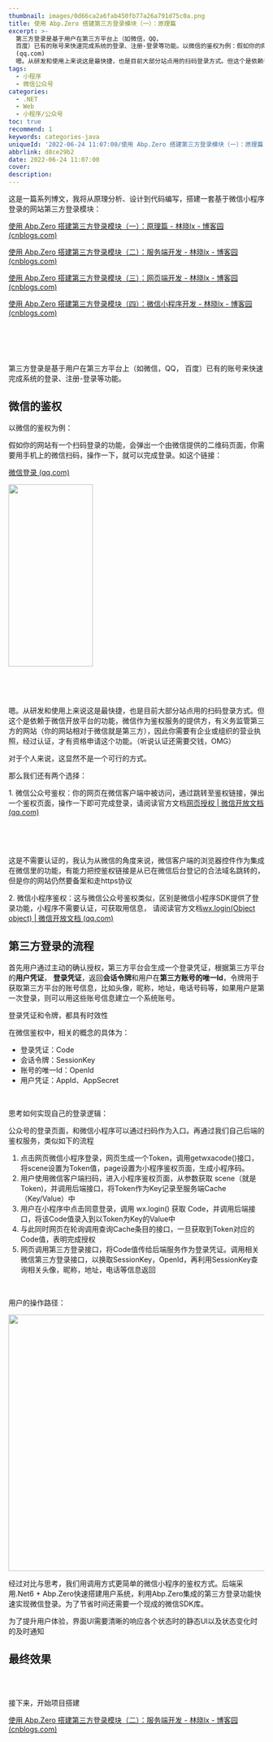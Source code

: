 ```yaml
---
thumbnail: images/0d66ca2a6fab450fb77a26a791d75c0a.png
title: 使用 Abp.Zero 搭建第三方登录模块（一）：原理篇
excerpt: >-
  第三方登录是基于用户在第三方平台上（如微信，QQ，
  百度）已有的账号来快速完成系统的登录、注册-登录等功能。以微信的鉴权为例：假如你的网站有一个扫码登录的功能，会弹出一个由微信提供的二维码页面，你需要用手机上的微信扫码，操作一下，就可以完成登录。如这个链接：微信登录
  (qq.com) 
  嗯。从研发和使用上来说这是最快捷，也是目前大部分站点用的扫码登录方式。但这个是依赖于微信开放平台的功能，微信作为鉴权服务的提供方，有义务监管第三方的网站（你的网站相对于微信就是第三方），因此你需要有企业或组织的营业执照，经过
tags:
  - 小程序
  - 微信公众号
categories:
  - .NET
  - Web
  - 小程序/公众号
toc: true
recommend: 1
keywords: categories-java
uniqueId: '2022-06-24 11:07:00/使用 Abp.Zero 搭建第三方登录模块（一）：原理篇.html'
abbrlink: d8ce29b2
date: 2022-06-24 11:07:00
cover:
description:
---
```

<p><span data-cke-copybin-start="1"><span data-cke-copybin-start="1">这是一篇系列博文，我将从原理分析、设计到代码编写，搭建一套基于微信小程序登录的网站第三方登录模块：</span></span></p><p><span data-cke-copybin-start="1"><span data-cke-copybin-start="1"><a href="https://www.cnblogs.com/jevonsflash/p/16408081.html">使用 Abp.Zero 搭建第三方登录模块（一）：原理篇 - 林晓lx - 博客园 (cnblogs.com)</a></span></span></p><p><span data-cke-copybin-start="1"><span data-cke-copybin-start="1"><a href="https://www.cnblogs.com/jevonsflash/p/16408071.html">使用 Abp.Zero 搭建第三方登录模块（二）：服务端开发 - 林晓lx - 博客园 (cnblogs.com)</a></span></span></p><p><span data-cke-copybin-start="1"><span data-cke-copybin-start="1"><a href="https://www.cnblogs.com/jevonsflash/p/16494824.html">使用 Abp.Zero 搭建第三方登录模块（三）：网页端开发 - 林晓lx - 博客园 (cnblogs.com)</a></span></span></p><p><span data-cke-copybin-start="1"><span data-cke-copybin-start="1"><a href="https://www.cnblogs.com/jevonsflash/p/16494848.html">使用 Abp.Zero 搭建第三方登录模块（四）：微信小程序开发 - 林晓lx - 博客园 (cnblogs.com)</a>​</span></span></p><p><span><img alt="" loading="lazy" src="644861-20220719171324586-1554700978.png"/></span></p><p> </p><p> </p><p><span id="cke_bm_886S">第三方登录是基于用户在第三方平台上（如微信，QQ， 百度）已有的账号来快速完成系统的登录、注册-登录等功能。</span></p><h2>微信的鉴权</h2><p>以微信的鉴权为例：</p><p>假如你的网站有一个扫码登录的功能，会弹出一个由微信提供的二维码页面，你需要用手机上的微信扫码，操作一下，就可以完成登录。如这个链接：</p><p><span class="cke_widget_wrapper cke_widget_inline cke_widget_csdnlink cke_widget_selected" data-cke-display-name="a" data-cke-filter="off" data-cke-widget-id="7" data-cke-widget-wrapper="1"><a class="cke_widget_editable cke_widget_element" data-cke-enter-mode="2" data-cke-saved-href="https://open.weixin.qq.com/connect/qrconnect?appid=wxbdc5610cc59c1631&amp;redirect_uri=https%3A%2F%2Fpassport.yhd.com%2Fwechat%2Fcallback.do&amp;response_type=code&amp;scope=snsapi_login&amp;state=72030e82406805350b520d8380792ec6#wechat_redirect" data-cke-widget-data="%7B%22url%22%3A%22https%3A%2F%2Fopen.weixin.qq.com%2Fconnect%2Fqrconnect%3Fappid%3Dwxbdc5610cc59c1631%26redirect_uri%3Dhttps%253A%252F%252Fpassport.yhd.com%252Fwechat%252Fcallback.do%26response_type%3Dcode%26scope%3Dsnsapi_login%26state%3D72030e82406805350b520d8380792ec6%23wechat_redirect%22%2C%22text%22%3A%22%E5%BE%AE%E4%BF%A1%E7%99%BB%E5%BD%95%20(qq.com)%22%2C%22desc%22%3A%22%22%2C%22icon%22%3A%22https%3A%2F%2Fcsdnimg.cn%2Frelease%2Fblog_editor_html%2Frelease2.1.4%2Fckeditor%2Fplugins%2FCsdnLink%2Ficons%2Ficon-default.png%3Ft%3DM5H6%22%2C%22isCard%22%3Afalse%2C%22hasResquest%22%3Atrue%2C%22iconDefault%22%3A%22https%3A%2F%2Fcsdnimg.cn%2Frelease%2Fblog_editor_html%2Frelease2.1.4%2Fckeditor%2Fplugins%2FCsdnLink%2Ficons%2Ficon-default.png%3Ft%3DM5H6%22%2C%22id%22%3A%22AbmcrM-1656039946584%22%2C%22classes%22%3Anull%7D" data-cke-widget-editable="text" data-cke-widget-keep-attr="0" data-cke-widget-upcasted="1" data-link-icon="https://csdnimg.cn/release/blog_editor_html/release2.1.4/ckeditor/plugins/CsdnLink/icons/icon-default.png?t=M5H6" data-link-title="微信登录 (qq.com)" data-widget="csdnlink" href="https://open.weixin.qq.com/connect/qrconnect?appid=wxbdc5610cc59c1631&amp;redirect_uri=https%3A%2F%2Fpassport.yhd.com%2Fwechat%2Fcallback.do&amp;response_type=code&amp;scope=snsapi_login&amp;state=72030e82406805350b520d8380792ec6#wechat_redirect" title="微信登录 (qq.com)">微信登录 (qq.com)</a></span></p><p><span class="cke_widget_wrapper cke_widget_inline cke_widget_image cke_image_nocaption cke_widget_selected" data-cke-display-name="图像" data-cke-filter="off" data-cke-widget-id="6" data-cke-widget-wrapper="1"><img alt="" class="cke_widget_element" data-cke-saved-src="https://img-blog.csdnimg.cn/93337c1c8c9b43598fabaad30fd1a52f.jpeg" data-cke-widget-data="%7B%22hasCaption%22%3Afalse%2C%22src%22%3A%22https%3A%2F%2Fimg-blog.csdnimg.cn%2F93337c1c8c9b43598fabaad30fd1a52f.jpeg%22%2C%22alt%22%3A%22%22%2C%22width%22%3A%22166%22%2C%22height%22%3A%22359%22%2C%22lock%22%3Atrue%2C%22align%22%3A%22none%22%2C%22classes%22%3Anull%7D" data-cke-widget-keep-attr="0" data-cke-widget-upcasted="1" data-widget="image" height="359" src="93337c1c8c9b43598fabaad30fd1a52f.jpeg" width="166"/></span></p><p> </p><p> </p><p>嗯。从研发和使用上来说这是最快捷，也是目前大部分站点用的扫码登录方式。但这个是依赖于微信开放平台的功能，微信作为鉴权服务的提供方，有义务监管第三方的网站（你的网站相对于微信就是第三方），因此你需要有企业或组织的营业执照，经过认证，才有资格申请这个功能。（听说认证还需要交钱，OMG）</p><p>对于个人来说，这显然不是一个可行的方式。</p><p>那么我们还有两个选择：</p><p>1. 微信公众号鉴权：你的网页在微信客户端中被访问，通过跳转至鉴权链接，弹出一个鉴权页面，操作一下即可完成登录，请阅读官方文档<span class="cke_widget_wrapper cke_widget_inline cke_widget_csdnlink cke_widget_selected" data-cke-display-name="a" data-cke-filter="off" data-cke-widget-id="4" data-cke-widget-wrapper="1"><a class="cke_widget_editable cke_widget_element" data-cke-enter-mode="2" data-cke-saved-href="https://developers.weixin.qq.com/doc/offiaccount/OA_Web_Apps/Wechat_webpage_authorization.html" data-cke-widget-data="%7B%22url%22%3A%22https%3A%2F%2Fdevelopers.weixin.qq.com%2Fdoc%2Foffiaccount%2FOA_Web_Apps%2FWechat_webpage_authorization.html%22%2C%22text%22%3A%22%E7%BD%91%E9%A1%B5%E6%8E%88%E6%9D%83%20%7C%20%E5%BE%AE%E4%BF%A1%E5%BC%80%E6%94%BE%E6%96%87%E6%A1%A3%20(qq.com)%22%2C%22desc%22%3A%22%22%2C%22icon%22%3A%22https%3A%2F%2Fcsdnimg.cn%2Frelease%2Fblog_editor_html%2Frelease2.1.4%2Fckeditor%2Fplugins%2FCsdnLink%2Ficons%2Ficon-default.png%3Ft%3DM5H6%22%2C%22isCard%22%3Afalse%2C%22hasResquest%22%3Atrue%2C%22iconDefault%22%3A%22https%3A%2F%2Fcsdnimg.cn%2Frelease%2Fblog_editor_html%2Frelease2.1.4%2Fckeditor%2Fplugins%2FCsdnLink%2Ficons%2Ficon-default.png%3Ft%3DM5H6%22%2C%22id%22%3A%22IOwxoO-1656039946582%22%2C%22classes%22%3Anull%7D" data-cke-widget-editable="text" data-cke-widget-keep-attr="0" data-cke-widget-upcasted="1" data-link-icon="https://csdnimg.cn/release/blog_editor_html/release2.1.4/ckeditor/plugins/CsdnLink/icons/icon-default.png?t=M5H6" data-link-title="网页授权 | 微信开放文档 (qq.com)" data-widget="csdnlink" href="https://developers.weixin.qq.com/doc/offiaccount/OA_Web_Apps/Wechat_webpage_authorization.html" title="网页授权 | 微信开放文档 (qq.com)">网页授权 | 微信开放文档 (qq.com)</a></span></p><div class="cke_widget_wrapper cke_widget_block cke_widget_image cke_image_nocaption cke_widget_selected" data-cke-display-name="图像" data-cke-filter="off" data-cke-widget-id="3" data-cke-widget-wrapper="1">
<p class="img-center cke_widget_element" data-cke-widget-data="%7B%22hasCaption%22%3Afalse%2C%22src%22%3A%22https%3A%2F%2Fimg-blog.csdnimg.cn%2Fimg_convert%2F95dc7f90c14b233d60e50a648433d417.png%22%2C%22alt%22%3A%22%22%2C%22width%22%3A%22%22%2C%22height%22%3A%22%22%2C%22lock%22%3Atrue%2C%22align%22%3A%22center%22%2C%22classes%22%3Anull%7D" data-cke-widget-keep-attr="0" data-cke-widget-upcasted="1" data-widget="image"><span class="cke_image_resizer_wrapper"><img alt="" data-cke-saved-src="https://img-blog.csdnimg.cn/img_convert/95dc7f90c14b233d60e50a648433d417.png" src="95dc7f90c14b233d60e50a648433d417.png"/><span class="cke_image_resizer" title="点击并拖拽以改变尺寸">​</span></span></p>
</div><p> </p><p>这是不需要认证的，我认为从微信的角度来说，微信客户端的浏览器控件作为集成在微信里的功能，有能力把控鉴权链接是从已在微信后台登记的合法域名跳转的，但是你的网站仍然要备案和走https协议</p><p>2. 微信小程序鉴权：这与微信公众号鉴权类似，区别是微信小程序SDK提供了登录功能，小程序不需要认证，可获取用信息， 请阅读官方文档<span class="cke_widget_wrapper cke_widget_inline cke_widget_csdnlink cke_widget_selected" data-cke-display-name="a" data-cke-filter="off" data-cke-widget-id="2" data-cke-widget-wrapper="1"><a class="cke_widget_editable cke_widget_element" data-cke-enter-mode="2" data-cke-saved-href="https://developers.weixin.qq.com/miniprogram/dev/api/open-api/login/wx.login.html" data-cke-widget-data="%7B%22url%22%3A%22https%3A%2F%2Fdevelopers.weixin.qq.com%2Fminiprogram%2Fdev%2Fapi%2Fopen-api%2Flogin%2Fwx.login.html%22%2C%22text%22%3A%22wx.login(Object%20object)%20%7C%20%E5%BE%AE%E4%BF%A1%E5%BC%80%E6%94%BE%E6%96%87%E6%A1%A3%20(qq.com)%22%2C%22desc%22%3A%22%22%2C%22icon%22%3A%22https%3A%2F%2Fcsdnimg.cn%2Frelease%2Fblog_editor_html%2Frelease2.1.4%2Fckeditor%2Fplugins%2FCsdnLink%2Ficons%2Ficon-default.png%3Ft%3DM5H6%22%2C%22isCard%22%3Afalse%2C%22hasResquest%22%3Atrue%2C%22iconDefault%22%3A%22https%3A%2F%2Fcsdnimg.cn%2Frelease%2Fblog_editor_html%2Frelease2.1.4%2Fckeditor%2Fplugins%2FCsdnLink%2Ficons%2Ficon-default.png%3Ft%3DM5H6%22%2C%22id%22%3A%22bcQXUG-1656039946581%22%2C%22classes%22%3Anull%7D" data-cke-widget-editable="text" data-cke-widget-keep-attr="0" data-cke-widget-upcasted="1" data-link-icon="https://csdnimg.cn/release/blog_editor_html/release2.1.4/ckeditor/plugins/CsdnLink/icons/icon-default.png?t=M5H6" data-link-title="wx.login(Object object) | 微信开放文档 (qq.com)" data-widget="csdnlink" href="https://developers.weixin.qq.com/miniprogram/dev/api/open-api/login/wx.login.html" title="wx.login(Object object) | 微信开放文档 (qq.com)">wx.login(Object object) | 微信开放文档 (qq.com)</a></span></p><h2>第三方登录的流程</h2><p>首先用户通过主动的确认授权，第三方平台会生成一个登录凭证，根据第三方平台的<strong>用户凭证</strong>， <strong>登录凭证</strong>，返回<strong>会话令牌</strong>和用户在<strong>第三方账号的唯一Id</strong>，令牌用于获取第三方平台的账号信息，比如头像，昵称，地址，电话号码等，如果用户是第一次登录，则可以用这些账号信息建立一个系统账号。</p><p>登录凭证和令牌，都具有时效性</p><p>在微信鉴权中，相关的概念的具体为：</p><ul>
<li>登录凭证：Code</li>
<li>会话令牌：SessionKey</li>
<li>账号的唯一Id：OpenId</li>
<li>用户凭证：AppId、AppSecret</li>
</ul><p> </p><p>思考如何实现自己的登录逻辑：</p><p>公众号的登录页面，和微信小程序可以通过扫码作为入口。再通过我们自己后端的鉴权服务，类似如下的流程</p><ol>
<li>点击网页微信小程序登录，网页生成一个Token，调用getwxacode()接口，将scene设置为Token值，page设置为小程序鉴权页面，生成小程序码。</li>
<li>用户使用微信客户端扫码，进入小程序鉴权页面，从参数获取 scene（就是 Token)，并调用后端接口，将Token作为Key记录至服务端Cache（Key/Value）中</li>
<li>用户在小程序中点击同意登录，调用 wx.login() 获取 Code，并调用后端接口，将该Code值录入到以Token为Key的Value中</li>
<li>与此同时网页在轮询调用查询Cache条目的接口，一旦获取到Token对应的Code值，表明完成授权</li>
<li>网页调用第三方登录接口，将Code值传给后端服务作为登录凭证。调用相关微信第三方登录接口，以换取SessionKey，OpenId，再利用SessionKey查询相关头像，昵称，地址，电话等信息返回</li>
</ol><p> </p><p>用户的操作路径：</p><p><span class="cke_widget_wrapper cke_widget_inline cke_widget_image cke_image_nocaption cke_widget_selected" data-cke-display-name="图像" data-cke-filter="off" data-cke-widget-id="1" data-cke-widget-wrapper="1"><img alt="" class="cke_widget_element" data-cke-saved-src="https://img-blog.csdnimg.cn/e5ef66e3b520494182060903bd8e3689.png" data-cke-widget-data="%7B%22hasCaption%22%3Afalse%2C%22src%22%3A%22https%3A%2F%2Fimg-blog.csdnimg.cn%2Fe5ef66e3b520494182060903bd8e3689.png%22%2C%22alt%22%3A%22%22%2C%22width%22%3A%221200%22%2C%22height%22%3A%22505%22%2C%22lock%22%3Atrue%2C%22align%22%3A%22none%22%2C%22classes%22%3Anull%7D" data-cke-widget-keep-attr="0" data-cke-widget-upcasted="1" data-widget="image" height="505" src="e5ef66e3b520494182060903bd8e3689.png" width="1200"/></span></p><p>经过对比与思考，我们用调用方式更简单的微信小程序的鉴权方式。后端采用.Net6 + Abp.Zero快速搭建用户系统，利用Abp.Zero集成的第三方登录功能快速实现微信登录。为了节省时间还需要一个现成的微信SDK库。</p><p><span data-cke-copybin-start="1"><span data-cke-copybin-start="1">​</span></span><span id="cke_bm_468S">为了提升用户体验，界面UI需要清晰的响应各个状态时的静态UI以及状态变化时的及时通知</span></p><h2>最终效果</h2><p><span class="cke_widget_wrapper cke_widget_inline cke_widget_image cke_image_nocaption cke_widget_selected" data-cke-display-name="图像" data-cke-filter="off" data-cke-widget-id="1" data-cke-widget-wrapper="1"><img alt="" class="cke_widget_element" data-cke-saved-src="https://img-blog.csdnimg.cn/3bf47b3e8f484a64b833a4ebd0312ca9.gif" data-cke-widget-data="%7B%22hasCaption%22%3Afalse%2C%22src%22%3A%22https%3A%2F%2Fimg-blog.csdnimg.cn%2F3bf47b3e8f484a64b833a4ebd0312ca9.gif%22%2C%22alt%22%3A%22%22%2C%22width%22%3A%22%22%2C%22height%22%3A%22%22%2C%22lock%22%3Atrue%2C%22align%22%3A%22none%22%2C%22classes%22%3Anull%7D" data-cke-widget-keep-attr="0" data-cke-widget-upcasted="1" data-widget="image" src="3bf47b3e8f484a64b833a4ebd0312ca9.gif"/></span></p><p><span data-cke-copybin-start="1"><span data-cke-copybin-end="1"> </span></span></p><p>接下来，开始项目搭建</p><p><a href="https://www.cnblogs.com/jevonsflash/p/16408071.html">使用 Abp.Zero 搭建第三方登录模块（二）：服务端开发 - 林晓lx - 博客园 (cnblogs.com)</a></p>